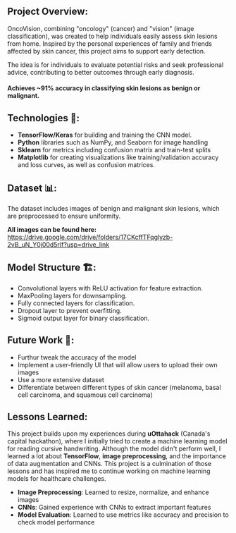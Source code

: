 ## Project Overview:

OncoVision, combining "oncology" (cancer) and "vision" (image classification), was created to help individuals easily assess skin lesions from home. Inspired by the personal experiences of family and friends affected by skin cancer, this project aims to support early detection.

The idea is for individuals to evaluate potential risks and seek professional advice, contributing to better outcomes through early diagnosis.

#### Achieves ~91% accuracy in classifying skin lesions as benign or malignant.

## Technologies 🔧:

- **TensorFlow/Keras** for building and training the CNN model.
- **Python** libraries such as NumPy, and Seaborn for image handling
- **Sklearn** for metrics including confusion matrix and train-test splits
- **Matplotlib** for creating visualizations like training/validation accuracy and loss curves, as well as confusion matrices.

## Dataset 📊:

The dataset includes images of benign and malignant skin lesions, which are preprocessed to ensure uniformity.

**All images can be found here:**
https://drive.google.com/drive/folders/17CKcffTFqglyzb-2vB_uN_Y0j00d5rIf?usp=drive_link

## Model Structure 🏗️:

- Convolutional layers with ReLU activation for feature extraction.
- MaxPooling layers for downsampling.
- Fully connected layers for classification.
- Dropout layer to prevent overfitting.
- Sigmoid output layer for binary classification.

## Future Work 🔮:

- Furthur tweak the accuracy of the model
- Implement a user-friendly UI that will allow users to upload their own images
- Use a more extensive dataset
- Differentiate between different types of skin cancer (melanoma, basal cell carcinoma, and squamous cell carcinoma)

## Lessons Learned:

This project builds upon my experiences during **uOttahack** (Canada's capital hackathon), where I initially tried to create a machine learning model for reading cursive handwriting. Although the model didn't perform well, I learned a lot about **TensorFlow**, **image preprocessing**, and the importance of data augmentation and CNNs. This project is a culmination of those lessons and has inspired me to continue working on machine learning models for healthcare challenges.

- **Image Preprocessing**: Learned to resize, normalize, and enhance images
- **CNNs**: Gained experience with CNNs to extract important features
- **Model Evaluation**: Learned to use metrics like accuracy and precision to check model performance
